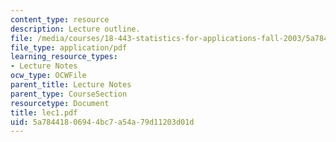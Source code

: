 ```yaml
---
content_type: resource
description: Lecture outline.
file: /media/courses/18-443-statistics-for-applications-fall-2003/5a78441806944bc7a54a79d11203d01d_lec1.pdf
file_type: application/pdf
learning_resource_types:
- Lecture Notes
ocw_type: OCWFile
parent_title: Lecture Notes
parent_type: CourseSection
resourcetype: Document
title: lec1.pdf
uid: 5a784418-0694-4bc7-a54a-79d11203d01d
---
```

